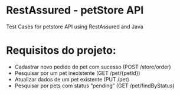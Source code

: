 # RestAssured - petStore API
Test Cases for petstore API using RestAssured and Java

# Requisitos do projeto:
- Cadastrar novo pedido de pet com sucesso (POST /store/order)   
- Pesquisar por um pet inexistente (GET /pet/{petId})    
- Atualizar dados de um pet existente (PUT /pet)  
- Pesquisar por pets com status “pending” (GET /pet/findByStatus) 
